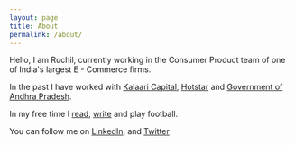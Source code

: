 ```yaml
---
layout: page
title: About
permalink: /about/
---
```


Hello, I am Ruchil, currently working in the Consumer Product team of one of India's largest E - Commerce firms. 

In the past I have worked with [Kalaari Capital][jekyll-docs], [Hotstar][jekyll-gh] and [Government of Andhra Pradesh][jekyll-talk].

[jekyll-docs]: https://www.kalaari.com
[jekyll-gh]: https://www.hotstar.com/in
[jekyll-talk]: https://www.youtube.com/watch?v=_NRVARcUU_I


In my free time I [read][jekyll-read], [write][jekyll-write] and play football. 

[jekyll-read]: https://www.goodreads.com/user/show/54195959-ruchil
[jekyll-write]: https://23ruchil.github.io/Blog/


You can follow me on [LinkedIn][jekyll-linkedin], and [Twitter][jekyll-twitter]

[jekyll-twitter]: https://twitter.com/RuchRuchil
[jekyll-linkedin]: https://www.linkedin.com/feed/



